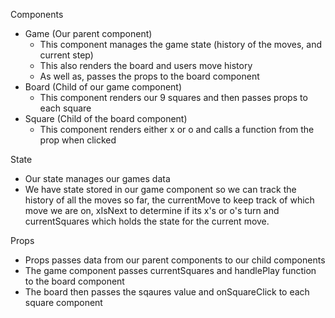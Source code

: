 Components
  - Game (Our parent component)
    - This component manages the game state (history of the moves, and current step)
    - This also renders the board and users move history
    - As well as, passes the props to the board component
  - Board (Child of our game component)
    - This component renders our 9 squares and then passes props to each square
  - Square (Child of the board component)
    - This component renders either x or o and calls a function from the prop when clicked
   
State
  - Our state manages our games data
  - We have state stored in our game component so we can track the history of all the moves so far, the currentMove to keep track of which move we are on, xIsNext to determine if its x's or o's turn and currentSquares which holds the state for the current move.

Props
  - Props passes data from our parent components to our child components
  - The game component passes currentSquares and handlePlay function to the board component
  - The board then passes the sqaures value and onSquareClick to each square component
